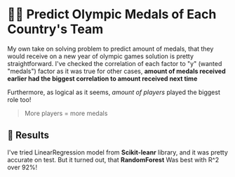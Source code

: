 
# 🥇🏅 Predict Olympic Medals of Each Country's Team

My own take on solving problem to predict amount of medals, that they would receive on a new year of olympic games solution is pretty straightforward. I've checked the correlation of each factor to "y" (wanted "medals") factor as it was true for other cases, **amount of medals received earlier had the biggest correlation to amount received next time**

Furthermore, as logical as it seems, *amount of players* played the biggest role too!

> More players = more medals

## 🎯 Results

I've tried LinearRegression model from **Scikit-leanr** library, and it was pretty accurate on test. But it turned out, that **RandomForest** Was best with R^2 over 92%! 
